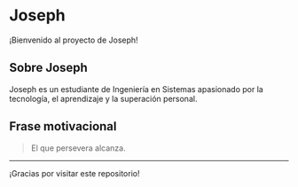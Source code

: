 # Joseph

¡Bienvenido al proyecto de Joseph!

## Sobre Joseph

Joseph es un estudiante de Ingeniería en Sistemas apasionado por la tecnología, el aprendizaje y la superación personal.

## Frase motivacional

> El que persevera alcanza.

---

¡Gracias por visitar este repositorio!
